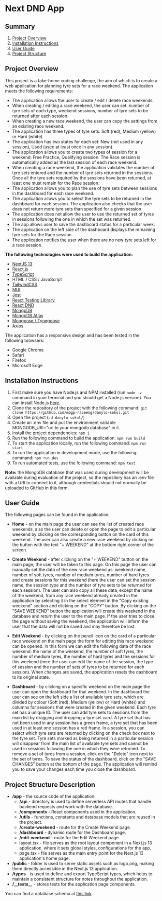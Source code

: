 # Next DND App

## Summary

1. [Project Overview](#project-overview)
2. [Installation Instructions](#installation-instructions)
3. [User Guide](#user-guide)
4. [Project Structure](#project-structure)

## Project Overview

This project is a take-home coding challenge, the aim of which is to create a web application for planning tyre sets for a race weekend. The application meets the following requirements:

- The application allows the user to create / edit / delete race weekends.
- When creating / editing a race weekend, the user can set: number of tyre sets of each type, weekend sessions, number of tyre sets to be returned after each session.
- When creating a new race weekend, the user can copy the settings from an existing race weekend.
- The application has three types of tyre sets: Soft (red), Medium (yellow) or Hard (white).
- The application has two states for each set: New (not used in any session), Used (used at least once in any session).
- The application allows you to create two types of session for a weekend: Free Practice, Qualifying session. The Race session is automatically added as the last session of each race weekend.
- When creating a race weekend, the application validates the number of tyre sets entered and the number of tyre sets returned in the sessions. Once all the tyre sets required by the sessions have been returned, at least one must remain for the Race session.
- The application allows you to plan the use of tyre sets between sessions in the dashboard for each race weekend.
- The application allows you to select the tyre sets to be returned in the dashboard for each session. The application also checks that the user does not return more tyre sets than specified for a given session.
- The application does not allow the user to use the returned set of tyres in sessions following the one in which the set was returned.
- The app allows user to save the dashboard status for a particular week.
- The application on the left side of the dashboard displays the remaining tyre sets for the Race session.
- The application notifies the user when there are no new tyre sets left for a race session.

**The following technologies were used to build the application:**
- [NextJS 13](https://nextjs.org/)
- [React.js](https://react.dev/)
- [TypeScript](https://www.typescriptlang.org/)
- HTML / CSS / JavaScript
- [TailwindCSS](https://tailwindcss.com/)
- [MUI](https://mui.com/)
- [Jest](https://jestjs.io/)
- [React Testing Library](https://testing-library.com/)
- [React DND](https://react-dnd.github.io/react-dnd/about)
- [MongoDB](https://www.mongodb.com/)
- [MongoDB Atlas](https://www.mongodb.com/atlas/database)
- [Mongoose / Typegoose](https://mongoosejs.com/)
- [Axios](https://axios-http.com/)

The application has a responsive design and has been tested in the following browsers:
- Google Chrome 
- Safari
- Firefox
- Microsoft Edge

## Installation Instructions
1. First make sure you have Node.js and NPM installed (run `node -v` command in your terminal and you should get a Node.js version). You can install Node.js [here](https://nodejs.org/en/download).
2. Clone the repository of the project with the following command: `git clone https://github.com/mbgp-raceeng/danylo-sokol.git`
3. Open the project (`cd danylo-sokol/`)
4. Create an .env file and put the environment variable MONGODB_URI="uri to your mongodb database" in it.
5. Install the project dependencies: `npm i`
6. Run the following command to build the  application: `npm run build`
7. To start the application locally, run the following command: `npm run start`
8. To run the application in development mode, use the following command: `npm run dev`
9. To run automated tests, use the following command: `npm test`

**Note:** the MongoDB database that was used during development will be available during evaluation of the project, so the repository has an .env file with a URI to connect to it, although credentials should not normally be uploaded to GitHub in this form.

## User Guide

The following pages can be found in the application:

- **Home** - on the main page the user can see the list of created race weekends, also the user can delete or open the page to edit a particular weekend by clicking on the corresponding button on the card of this weekend. The user can also create a new race weekend by clicking on the button with the text "+ WEEKEND" at the bottom right corner of the screen.

- **Create Weekend** - after clicking on the "+ WEEKEND" button on the main page, the user will be taken to this page. On this page the user can manually set the data of the new race weekend as: weekend name, number of soft tyres, number of medium tyres, number of hard tyres and create sessions for this weekend (here the user can set the session name, the session type and the number of tyre sets to be returned for each session). The user can also copy all these data, except the name of the weekend, from any race weekend already created in the application by selecting it in the select element in the "Copy existing weekend" section and clicking on the "COPY" button. By clicking on the "SAVE WEEKEND" button the application will create this weekend in the database and return the user to the main page. If the user tries to close the page without saving the weekend, the application will inform the user that the data will not be saved and may therefore be lost.

- **Edit Weekend** - by clicking on the pencil icon on the card of a particular race weekend on the main page the form for editing this race weekend can be opened. In this form we can edit the following data of the race weekend: the name of the weekend, the number of soft tyres, the number of medium tyres, the number of hard tyres and the sessions for this weekend (here the user can edit the name of the session, the type of session and the number of sets of tyres to be returned for each session). When changes are saved, the application resets the dashboard to its original state.

- **Dashboard** - by clicking on a specific weekend on the main page the user can open the dashboard for that weekend. In the dashboard the user can see on the left side a list of available tyre sets, which are divided by colour (Soft (red), Medium (yellow) or Hard (white)) and columns for sessions that were created in the given weekend. Each tyre set has a unique ID. The user can add tyre sets to sessions from the main list by dragging and dropping a tyre set card. A tyre set that has not been used in any session has a green frame, a tyre set that has been used in at least one session has a red frame. In a session, you can select which tyre sets are returned by clicking on the check box next to the tyre set. Tyre sets marked as being returned in a particular session will disappear from the main list of available tyre sets and cannot be used in sessions following the one in which they were returned. To remove a set of tyres from a session, click on the "Delete" icon next to the set of tyres. To save the status of the dashboard, click on the "SAVE CHANGES" button at the bottom of the page. The application will remind you to save your changes each time you close the dashboard.

## Project Structure Description

- **/app** - the source code of the application:
  - **/api** - directory is used to define serverless API routes that handle backend requests and work with the database.
  - **/components** - React components used in the application.
  - **/utils** - functions, constants and database models that are reused in the project.
  - **/create-weekend** - route for the Create Weekend page.
  - **/dashboard** - dynamic route for the Dashboard page.
  - **/edit-weekend** - route for the Edit Weekend page.
  - layout.tsx - file serves as the root layout component in a Next.js 13 application, where it sets global styles, configurations for the app.
  - page.tsx - file serves as the main entry point for the Next.js 13 application's home page.
- **/public** - folder is used to serve static assets such as logo.png, making them directly accessible in the Next.js 13 application.
- **/types** - is used to define and export TypeScript types, which helps to maintain a consistent structure for notes throughout the application.
- **/\_\_tests\_\_** - stores tests for the application page components. 

You can find a database schema at [this link](https://drive.google.com/file/d/1RzELHZfseRk6U8rnvF6_FrExK5rSYP6G/view?usp=sharing).

